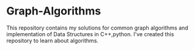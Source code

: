 # Graph-Algorithms
This repository contains my solutions for common graph algorithms and implementation of Data Structures in C++,python. I've created this repository to learn about algorithms. 
